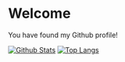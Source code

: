 # Welcome

You have found my Github profile!

[![Github Stats](https://github-readme-stats.vercel.app/api?username=rphillips&count_private=true&show_icons=true)](https://github.com/rphillips)
[![Top Langs](https://github-readme-stats.vercel.app/api/top-langs/?username=rphillips)](https://github.com/rphillips)
